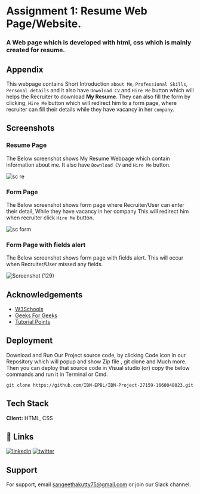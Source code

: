 # Assignment 1: Resume Web Page/Website.
### A Web page which is developed with html, css which is mainly created for resume.




## Appendix

This webpage contains Short Introduction `about Me`, `Professional Skills`, `Personal details` and it also have `Download CV` and  `Hire Me` button which will helps the Recruiter to download __My Resume__. They can also fill the form  by clicking, `Hire Me` button which will redirect him to a form page, where recruiter can fill their details while they have vacancy in her `company`.


## Screenshots
### Resume Page
The Below screenshot shows My Resume Webpage which contain information about me.
It also have `Download CV` and `Hire Me` button.




![sc re](https://user-images.githubusercontent.com/113894785/193254357-d8bf571d-cb74-4dc7-a068-482243c88ea9.png)


### Form Page
The Below screenshot shows form page where Recruiter/User can enter their detail, While they have vacancy in her company
This will redirect him when recruiter  click `Hire Me` button.


![sc form](https://user-images.githubusercontent.com/113894785/193254250-966d4d2c-622a-4549-a166-8e27ab43c155.png)


### Form Page with fields alert
The Below screenshot shows form page with fields alert. This will occur when Recruiter/User missed any fields.

![Screenshot (129)](https://user-images.githubusercontent.com/103897625/190868521-b55b5291-a8a6-458b-81a3-3b673e24b826.png)


## Acknowledgements

 - [W3Schools](https://awesomeopensource.com/project/elangosundar/awesome-README-templates)
 - [Geeks For Geeks](https://github.com/matiassingers/awesome-readme)
 - [Tutorial Points](https://bulldogjob.com/news/449-how-to-write-a-good-readme-for-your-github-project)



## Deployment 

Download and Run Our Project source code, by clicking Code icon in our Repository which will popup and show Zip file , git clone and Much more.
Then you can deploy that source code in Visual studio (or) copy the below commands and run it in Terminal or Cmd. 

```
git clone https://github.com/IBM-EPBL/IBM-Project-27159-1660048023.git

```


## Tech Stack

**Client:** HTML, CSS




## 🔗 Links
[![linkedin](https://img.shields.io/badge/linkedin-0A66C2?style=for-the-badge&logo=linkedin&logoColor=white)](https://www.linkedin.com/in/vwaran)
[![twitter](https://img.shields.io/badge/twitter-1DA1F2?style=for-the-badge&logo=twitter&logoColor=white)](https://twitter.com/)





## Support

For support, email sangeethakutty75@gmail.com or join our Slack channel.

